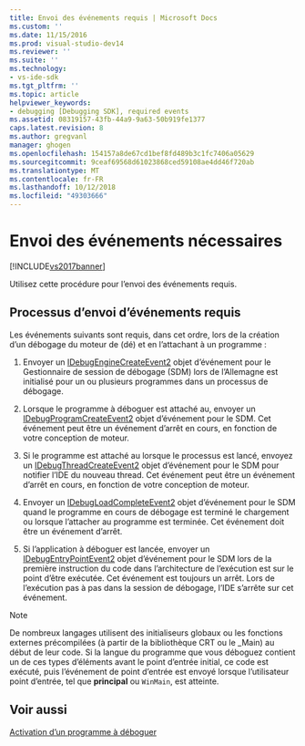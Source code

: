 ```yaml
---
title: Envoi des événements requis | Microsoft Docs
ms.custom: ''
ms.date: 11/15/2016
ms.prod: visual-studio-dev14
ms.reviewer: ''
ms.suite: ''
ms.technology:
- vs-ide-sdk
ms.tgt_pltfrm: ''
ms.topic: article
helpviewer_keywords:
- debugging [Debugging SDK], required events
ms.assetid: 08319157-43fb-44a9-9a63-50b919fe1377
caps.latest.revision: 8
ms.author: gregvanl
manager: ghogen
ms.openlocfilehash: 154157a8de67cd1bef8fd489b3c1fc7406a05629
ms.sourcegitcommit: 9ceaf69568d61023868ced59108ae4dd46f720ab
ms.translationtype: MT
ms.contentlocale: fr-FR
ms.lasthandoff: 10/12/2018
ms.locfileid: "49303666"
---
```

# <a name="sending-the-required-events"></a>Envoi des événements nécessaires
[!INCLUDE[vs2017banner](../../includes/vs2017banner.md)]

Utilisez cette procédure pour l’envoi des événements requis.  
  
## <a name="process-for-sending-required-events"></a>Processus d’envoi d’événements requis  
 Les événements suivants sont requis, dans cet ordre, lors de la création d’un débogage du moteur de (dé) et en l’attachant à un programme :  
  
1.  Envoyer un [IDebugEngineCreateEvent2](../../extensibility/debugger/reference/idebugenginecreateevent2.md) objet d’événement pour le Gestionnaire de session de débogage (SDM) lors de l’Allemagne est initialisé pour un ou plusieurs programmes dans un processus de débogage.  
  
2.  Lorsque le programme à déboguer est attaché au, envoyer un [IDebugProgramCreateEvent2](../../extensibility/debugger/reference/idebugprogramcreateevent2.md) objet d’événement pour le SDM. Cet événement peut être un événement d’arrêt en cours, en fonction de votre conception de moteur.  
  
3.  Si le programme est attaché au lorsque le processus est lancé, envoyez un [IDebugThreadCreateEvent2](../../extensibility/debugger/reference/idebugthreadcreateevent2.md) objet d’événement pour le SDM pour notifier l’IDE du nouveau thread. Cet événement peut être un événement d’arrêt en cours, en fonction de votre conception de moteur.  
  
4.  Envoyer un [IDebugLoadCompleteEvent2](../../extensibility/debugger/reference/idebugloadcompleteevent2.md) objet d’événement pour le SDM quand le programme en cours de débogage est terminé le chargement ou lorsque l’attacher au programme est terminée. Cet événement doit être un événement d’arrêt.  
  
5.  Si l’application à déboguer est lancée, envoyer un [IDebugEntryPointEvent2](../../extensibility/debugger/reference/idebugentrypointevent2.md) objet d’événement pour le SDM lors de la première instruction du code dans l’architecture de l’exécution est sur le point d’être exécutée. Cet événement est toujours un arrêt. Lors de l’exécution pas à pas dans la session de débogage, l’IDE s’arrête sur cet événement.  
  
> [!NOTE]
>  De nombreux langages utilisent des initialiseurs globaux ou les fonctions externes précompilées (à partir de la bibliothèque CRT ou le _Main) au début de leur code. Si la langue du programme que vous déboguez contient un de ces types d’éléments avant le point d’entrée initial, ce code est exécuté, puis l’événement de point d’entrée est envoyé lorsque l’utilisateur point d’entrée, tel que **principal** ou `WinMain`, est atteinte.  
  
## <a name="see-also"></a>Voir aussi  
 [Activation d’un programme à déboguer](../../extensibility/debugger/enabling-a-program-to-be-debugged.md)

